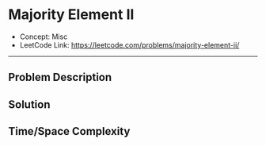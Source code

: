 # Majority Element II

- Concept: Misc
- LeetCode Link: https://leetcode.com/problems/majority-element-ii/

---

## Problem Description

## Solution

## Time/Space Complexity

